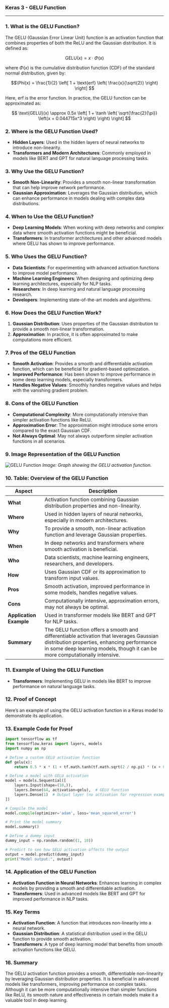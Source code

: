 ### **Keras 3 - GELU Function**

---

### **1. What is the GELU Function?**

The GELU (Gaussian Error Linear Unit) function is an activation function that combines properties of both the ReLU and the Gaussian distribution. It is defined as:

$$\text{GELU}(x) = x \cdot \Phi(x)$$

where $\Phi(x)$ is the cumulative distribution function (CDF) of the standard normal distribution, given by:

$$\Phi(x) = \frac{1}{2} \left[ 1 + \text{erf} \left( \frac{x}{\sqrt{2}} \right) \right] $$

Here, $\text{erf}$ is the error function. In practice, the GELU function can be approximated as:

$$ \text{GELU}(x) \approx 0.5x \left[ 1 + \tanh \left( \sqrt{\frac{2}{\pi}} \left(x + 0.044715x^3 \right) \right) \right] $$

### **2. Where is the GELU Function Used?**

- **Hidden Layers**: Used in the hidden layers of neural networks to introduce non-linearity.
- **Transformers and Modern Architectures**: Commonly employed in models like BERT and GPT for natural language processing tasks.

### **3. Why Use the GELU Function?**

- **Smooth Non-Linearity**: Provides a smooth non-linear transformation that can help improve network performance.
- **Gaussian Approximation**: Leverages the Gaussian distribution, which can enhance performance in models dealing with complex data distributions.

### **4. When to Use the GELU Function?**

- **Deep Learning Models**: When working with deep networks and complex data where smooth activation functions might be beneficial.
- **Transformers**: In transformer architectures and other advanced models where GELU has shown to improve performance.

### **5. Who Uses the GELU Function?**

- **Data Scientists**: For experimenting with advanced activation functions to improve model performance.
- **Machine Learning Engineers**: When designing and optimizing deep learning architectures, especially for NLP tasks.
- **Researchers**: In deep learning and natural language processing research.
- **Developers**: Implementing state-of-the-art models and algorithms.

### **6. How Does the GELU Function Work?**

1. **Gaussian Distribution**: Uses properties of the Gaussian distribution to provide a smooth non-linear transformation.
2. **Approximation**: In practice, it is often approximated to make computations more efficient.

### **7. Pros of the GELU Function**

- **Smooth Activation**: Provides a smooth and differentiable activation function, which can be beneficial for gradient-based optimization.
- **Improved Performance**: Has been shown to improve performance in some deep learning models, especially transformers.
- **Handles Negative Values**: Smoothly handles negative values and helps with the vanishing gradient problem.

### **8. Cons of the GELU Function**

- **Computational Complexity**: More computationally intensive than simpler activation functions like ReLU.
- **Approximation Error**: The approximation might introduce some errors compared to the exact Gaussian CDF.
- **Not Always Optimal**: May not always outperform simpler activation functions in all scenarios.

### **9. Image Representation of the GELU Function**

![GELU Function](https://upload.wikimedia.org/wikipedia/commons/thumb/f/f7/GaussianErrorLinearUnit.svg/800px-GaussianErrorLinearUnit.svg.png)
*Image: Graph showing the GELU activation function.*

### **10. Table: Overview of the GELU Function**

| **Aspect**              | **Description**                                                                                                                                                                                                 |
| ----------------------------- | --------------------------------------------------------------------------------------------------------------------------------------------------------------------------------------------------------------------- |
| **What**                | Activation function combining Gaussian distribution properties and non-linearity.                                                                                                                                     |
| **Where**               | Used in hidden layers of neural networks, especially in modern architectures.                                                                                                                                         |
| **Why**                 | To provide a smooth, non-linear activation function and leverage Gaussian properties.                                                                                                                                 |
| **When**                | In deep networks and transformers where smooth activation is beneficial.                                                                                                                                              |
| **Who**                 | Data scientists, machine learning engineers, researchers, and developers.                                                                                                                                             |
| **How**                 | Uses Gaussian CDF or its approximation to transform input values.                                                                                                                                                     |
| **Pros**                | Smooth activation, improved performance in some models, handles negative values.                                                                                                                                      |
| **Cons**                | Computationally intensive, approximation errors, may not always be optimal.                                                                                                                                           |
| **Application Example** | Used in transformer models like BERT and GPT for NLP tasks.                                                                                                                                                           |
| **Summary**             | The GELU function offers a smooth and differentiable activation that leverages Gaussian distribution properties, enhancing performance in some deep learning models, though it can be more computationally intensive. |

### **11. Example of Using the GELU Function**

- **Transformers**: Implementing GELU in models like BERT to improve performance on natural language tasks.

### **12. Proof of Concept**

Here’s an example of using the GELU activation function in a Keras model to demonstrate its application.

### **13. Example Code for Proof**

```python
import tensorflow as tf
from tensorflow.keras import layers, models
import numpy as np

# Define a custom GELU activation function
def gelu(x):
    return 0.5 * x * (1 + tf.math.tanh(tf.math.sqrt(2 / np.pi) * (x + 0.044715 * tf.math.pow(x, 3))))

# Define a model with GELU activation
model = models.Sequential([
    layers.Input(shape=(10,)),
    layers.Dense(64, activation=gelu),  # GELU function
    layers.Dense(1)  # Output layer (no activation for regression example)
])

# Compile the model
model.compile(optimizer='adam', loss='mean_squared_error')

# Print the model summary
model.summary()

# Define a dummy input
dummy_input = np.random.random((1, 10))

# Predict to see how GELU activation affects the output
output = model.predict(dummy_input)
print("Model output:", output)
```

### **14. Application of the GELU Function**

- **Activation Function in Neural Networks**: Enhances learning in complex models by providing a smooth and differentiable activation.
- **Transformers**: Used in advanced models like BERT and GPT for improved performance in NLP tasks.

### **15. Key Terms**

- **Activation Function**: A function that introduces non-linearity into a neural network.
- **Gaussian Distribution**: A statistical distribution used in the GELU function to provide smooth activation.
- **Transformers**: A type of deep learning model that benefits from smooth activation functions like GELU.

### **16. Summary**

The GELU activation function provides a smooth, differentiable non-linearity by leveraging Gaussian distribution properties. It is beneficial in advanced models like transformers, improving performance on complex tasks. Although it can be more computationally intensive than simpler functions like ReLU, its smooth nature and effectiveness in certain models make it a valuable tool in deep learning.
